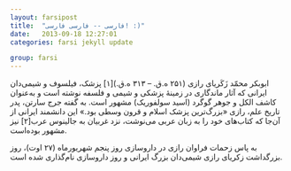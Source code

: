 ```yaml
---
layout: farsipost
title:  "فارسی -- فارسی فارسی! :)"
date:   2013-09-18 12:27:01
categories: farsi jekyll update

group: farsi
---
```


 ابوبکر محمّد زَکَریای رازی (۲۵۱ ه.ق. – ۳۱۳ ه.ق.)[۱] پزشک، فیلسوف و شیمی‌دان ایرانی که آثار ماندگاری در زمینهٔ پزشکی و شیمی و فلسفه نوشته است و به‌عنوان کاشف الکل و جوهر گوگرد (اسید سولفوریک) مشهور است.
به گفته جرج سارتن، پدر تاریخ علم، رازی «بزرگ‌ترین پزشک اسلام و قرون وسطی بود.» این دانشمند ایرانی از آن‌جا که کتاب‌های خود را به زبان عربی می‌نوشت، نزد غربیان به جالینوس عرب[۲] نیز مشهور بوده‌است.

<!-- excerpt-separator -->

به پاس زحمات فراوان رازی در داروسازی روز پنجم شهریورماه (۲۷ اوت)، روز بزرگداشت زکریای رازی شیمی‌دان بزرگ ایرانی و روز داروسازی نام‌گذاری شده است.

[jekyll-gh]: https://github.com/mojombo/jekyll
[jekyll]:    http://jekyllrb.com
